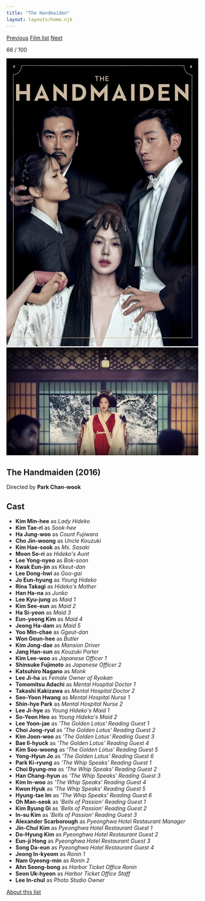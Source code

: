 ```yaml
---
title: "The Handmaiden"
layout: layouts/home.njk
---
```


<nav class="films">
  <a class="prev" href="../interstellar">Previous</a>
  <a href="../">Film list</a>
  <a class="next" href="../maudie">Next</a>
</nav>

<p>66 / 100</p>

<article class="film">
  <div class="backdrop-and-poster">
    <img class="poster" src="../films/posters/the-handmaiden.jpg" alt="">
    <img class="backdrop" src="../films/backdrops/the-handmaiden.jpg" alt="">
  </div>

  <h1>The Handmaiden (2016)</h1>

  <p class="director">
    Directed by <strong>Park Chan-wook</strong>
  </p>


  <h2>
    Cast
  </h2>
  <ul>
    <li><strong>Kim Min-hee</strong> as <em>Lady Hideko</em></li>
<li><strong>Kim Tae-ri</strong> as <em>Sook-hee</em></li>
<li><strong>Ha Jung-woo</strong> as <em>Count Fujiwara</em></li>
<li><strong>Cho Jin-woong</strong> as <em>Uncle Kouzuki</em></li>
<li><strong>Kim Hae-sook</strong> as <em>Ms. Sasaki</em></li>
<li><strong>Moon So-ri</strong> as <em>Hideko's Aunt</em></li>
<li><strong>Lee Yong-nyeo</strong> as <em>Bok-soon</em></li>
<li><strong>Kwak Eun-jin</strong> as <em>Kkeut-dan</em></li>
<li><strong>Lee Dong-hwi</strong> as <em>Goo-gai</em></li>
<li><strong>Jo Eun-hyung</strong> as <em>Young Hideko</em></li>
<li><strong>Rina Takagi</strong> as <em>Hideko's Mother</em></li>
<li><strong>Han Ha-na</strong> as <em>Junko</em></li>
<li><strong>Lee Kyu-jung</strong> as <em>Maid 1</em></li>
<li><strong>Kim See-eun</strong> as <em>Maid 2</em></li>
<li><strong>Ha Si-yeon</strong> as <em>Maid 3</em></li>
<li><strong>Eun-yeong Kim</strong> as <em>Maid 4</em></li>
<li><strong>Jeong Ha-dam</strong> as <em>Maid 5</em></li>
<li><strong>Yoo Min-chae</strong> as <em>Ggeut-dan</em></li>
<li><strong>Won Geun-hee</strong> as <em>Butler</em></li>
<li><strong>Kim Jong-dae</strong> as <em>Mansion Driver</em></li>
<li><strong>Jang Han-sun</strong> as <em>Kouzuki Porter</em></li>
<li><strong>Kim Lee-woo</strong> as <em>Japanese Officer 1</em></li>
<li><strong>Shinsuke Fujimoto</strong> as <em>Japanese Officer 2</em></li>
<li><strong>Katsuhiro Nagano</strong> as <em>Monk</em></li>
<li><strong>Lee Ji-ha</strong> as <em>Female Owner of Ryokan</em></li>
<li><strong>Tomomitsu Adachi</strong> as <em>Mental Hospital Doctor 1</em></li>
<li><strong>Takashi Kakizawa</strong> as <em>Mental Hospital Doctor 2</em></li>
<li><strong>Seo-Yoon Hwang</strong> as <em>Mental Hospital Nurse 1</em></li>
<li><strong>Shin-hye Park</strong> as <em>Mental Hospital Nurse 2</em></li>
<li><strong>Lee Ji-hye</strong> as <em>Young Hideko's Maid 1</em></li>
<li><strong>So-Yeon Heo</strong> as <em>Young Hideko's Maid 2</em></li>
<li><strong>Lee Yoon-jae</strong> as <em>'The Golden Lotus' Reading Guest 1</em></li>
<li><strong>Choi Jong-ryul</strong> as <em>'The Golden Lotus' Reading Guest 2</em></li>
<li><strong>Kim Joon-woo</strong> as <em>'The Golden Lotus' Reading Guest 3</em></li>
<li><strong>Bae Il-hyuck</strong> as <em>'The Golden Lotus' Reading Guest 4</em></li>
<li><strong>Kim Soo-woong</strong> as <em>'The Golden Lotus' Reading Guest 5</em></li>
<li><strong>Yong-Hyun Jo</strong> as <em>'The Golden Lotus' Reading Guest 6</em></li>
<li><strong>Park Ki-ryung</strong> as <em>'The Whip Speaks' Reading Guest 1</em></li>
<li><strong>Choi Byung-mo</strong> as <em>'The Whip Speaks' Reading Guest 2</em></li>
<li><strong>Han Chang-hyun</strong> as <em>'The Whip Speaks' Reading Guest 3</em></li>
<li><strong>Kim In-woo</strong> as <em>'The Whip Speaks' Reading Guest 4</em></li>
<li><strong>Kwon Hyuk</strong> as <em>'The Whip Speaks' Reading Guest 5</em></li>
<li><strong>Hyung-tae Im</strong> as <em>'The Whip Speaks' Reading Guest 6</em></li>
<li><strong>Oh Man-seok</strong> as <em>'Bells of Passion' Reading Guest 1</em></li>
<li><strong>Kim Byung Gi</strong> as <em>'Bells of Passion' Reading Guest 2</em></li>
<li><strong>In-su Kim</strong> as <em>'Bells of Passion' Reading Guest 3</em></li>
<li><strong>Alexander Scarborough</strong> as <em>Pyeonghwa Hotel Restaurant Manager</em></li>
<li><strong>Jin-Chul Kim</strong> as <em>Pyeonghwa Hotel Restaurant Guest 1</em></li>
<li><strong>Do-Hyung Kim</strong> as <em>Pyeonghwa Hotel Restaurant Guest 2</em></li>
<li><strong>Eun-ji Hong</strong> as <em>Pyeonghwa Hotel Restaurant Guest 3</em></li>
<li><strong>Song Da-eun</strong> as <em>Pyeonghwa Hotel Restaurant Guest 4</em></li>
<li><strong>Jeong In-kyeom</strong> as <em>Ronin 1</em></li>
<li><strong>Nam Gyeong-min</strong> as <em>Ronin 2</em></li>
<li><strong>Ahn Seong-bong</strong> as <em>Harbor Ticket Office Ronin</em></li>
<li><strong>Seon Uk-hyeon</strong> as <em>Harbor Ticket Office Staff</em></li>
<li><strong>Lee In-chul</strong> as <em>Photo Studio Owner</em></li>
  </ul>
</article>
<footer>
  <a href="../about">About this list</a>
</footer>
